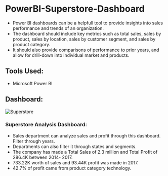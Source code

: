 # PowerBI-Superstore-Dashboard

- Power BI dashboards can be a helpfull tool to provide insights into sales performance and trends of an organization.
- The dashboard should include key metrics such as total sales, sales by product, sales by location, sales by customer segment, and sales by product category.
- It should also provide comparisons of performance to prior years, and allow for drill-down into individual market and products.

## Tools Used:
- Microsoft Power BI

## Dashboard:

![Superstore](https://user-images.githubusercontent.com/128350743/236688277-46f50d00-9af3-4402-9725-5294632d884b.PNG)


### Superstore Analysis Dashboard:
- Sales department can analyze sales and profit through this dashboard. Filter through years.
- Departments can also filter it through states and segments.
- The company has made a Total Sales of 2.3 million and Total Profit of 286.4K between 2014- 2017.
- 733.22K worth of sales and 93.44K profit was made in 2017.
- 42.7% of profit came from product category technology.
